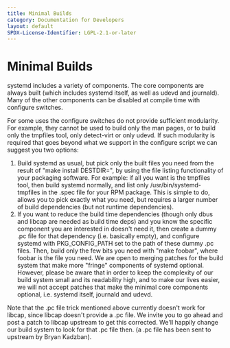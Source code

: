 ```yaml
---
title: Minimal Builds
category: Documentation for Developers
layout: default
SPDX-License-Identifier: LGPL-2.1-or-later
---
```


# Minimal Builds

systemd includes a variety of components. The core components are always built (which includes systemd itself, as well as udevd and journald). Many of the other components can be disabled at compile time with configure switches.

For some uses the configure switches do not provide sufficient modularity. For example, they cannot be used to build only the man pages, or to build only the tmpfiles tool, only detect-virt or only udevd. If such modularity is required that goes beyond what we support in the configure script we can suggest you two options:

1. Build systemd as usual, but pick only the built files you need from the result of "make install DESTDIR=<directory>", by using the file listing functionality of your packaging software. For example: if all you want is the tmpfiles tool, then build systemd normally, and list only /usr/bin/systemd-tmpfiles in the .spec file for your RPM package. This is simple to do, allows you to pick exactly what you need, but requires a larger number of build dependencies (but not runtime dependencies).
2. If you want to reduce the build time dependencies (though only dbus and libcap are needed as build time deps) and you know the specific component you are interested in doesn't need it, then create a dummy .pc file for that dependency (i.e. basically empty), and configure systemd with PKG_CONFIG_PATH set to the path of these dummy .pc files. Then, build only the few bits you need with "make foobar", where foobar is the file you need.
   We are open to merging patches for the build system that make more "fringe" components of systemd optional. However, please be aware that in order to keep the complexity of our build system small and its readability high, and to make our lives easier, we will not accept patches that make the minimal core components optional, i.e. systemd itself, journald and udevd.

Note that the .pc file trick mentioned above currently doesn't work for libcap, since libcap doesn't provide a .pc file. We invite you to go ahead and post a patch to libcap upstream to get this corrected. We'll happily change our build system to look for that .pc file then. (a .pc file has been sent to upstream by Bryan Kadzban).
